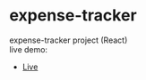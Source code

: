 # expense-tracker

expense-tracker project (React)<br>
live demo:<br>
- [Live](https://expense-tracker-pan-be.netlify.app)

